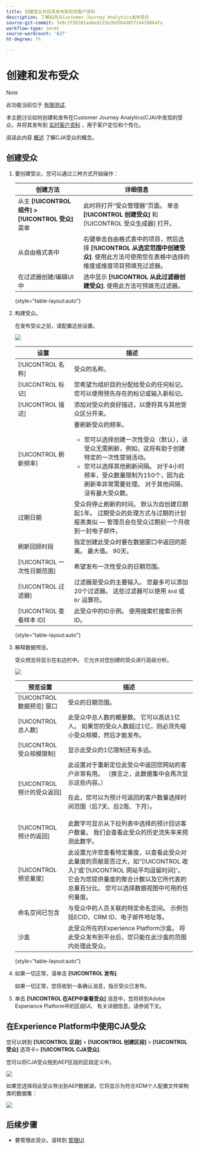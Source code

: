 ```yaml
---
title: 创建受众并将其发布到实时客户资料
description: 了解如何从Customer Journey Analytics发布受众
source-git-commit: 7e9c2f58101aa8ed215b20d584d85f14410064fa
workflow-type: tm+mt
source-wordcount: '827'
ht-degree: 7%

---
```



# 创建和发布受众

>[!NOTE]
>
>此功能当前位于 [有限测试](/help/release-notes/releases.md).

本主题讨论如何创建和发布在Customer Journey Analytics(CJA)中发现的受众，并将其发布到 [实时客户资料](https://experienceleague.adobe.com/docs/experience-platform/profile/home.html?lang=cn) ，用于客户定位和个性化。

阅读此内容 [概述](/help/components/audiences/audiences-overview.md) 了解CJA受众的概念。

## 创建受众

1. 要创建受众，您可以通过三种方式开始操作：

   | 创建方法 | 详细信息 |
   | --- | --- |
   | 从主 **[!UICONTROL 组件] > [!UICONTROL 受众]** 菜单 | 此时将打开“受众管理器”页面。 单击 **[!UICONTROL 创建受众]** 和 [!UICONTROL 受众生成器] 打开。 |
   | 从自由格式表中 | 右键单击自由格式表中的项目，然后选择 **[!UICONTROL 从选定范围中创建受众]**. 使用此方法可使用您在表格中选择的维度或维度项目预填充过滤器。 |
   | 在过滤器创建/编辑UI中 | 选中显示 **[!UICONTROL 从此过滤器创建受众]**. 使用此方法可预填充过滤器。 |

   {style=&quot;table-layout:auto&quot;}

1. 构建受众。

   在发布受众之前，请配置这些设置。

   ![](assets/create-audience.png)

   | 设置 | 描述 |
   | --- | --- |
   | [!UICONTROL 名称] | 受众的名称。 |
   | [!UICONTROL 标记] | 您希望为组织目的分配给受众的任何标记。 您可以使用预先存在的标记或输入新标记。 |
   | [!UICONTROL 描述] | 添加对受众的良好描述，以便将其与其他受众区分开来。 |
   | [!UICONTROL 刷新频率] | 要刷新受众的频率。<ul><li>您可以选择创建一次性受众（默认），该受众无需刷新，例如，这将有助于创建特定的一次性营销活动。</li><li>您可以选择其他刷新间隔。 对于4小时频率，受众数量限制为150个，因为此刷新率非常需要处理。 对于其他间隔，没有最大受众数。</li></ul> |
   | 过期日期 | 受众将停止刷新的时间。 默认为自创建日期起1年。 过期受众的处理方式与过期的计划报表类似 — 管理员会在受众过期前一个月收到一封电子邮件。 |
   | 刷新回顾时段 | 指定创建此受众时要在数据窗口中返回的距离。 最大值。 90天。 |
   | [!UICONTROL 一次性日期范围] | 希望发布一次性受众的日期范围。 |
   | [!UICONTROL 过滤器] | 过滤器是受众的主要输入。 您最多可以添加20个过滤器。 这些过滤器可以使用 `And` 或 `Or` 运算符。 |
   | [!UICONTROL 查看样本 ID] | 此受众中的ID示例。 使用搜索栏搜索示例ID。 |

   {style=&quot;table-layout:auto&quot;}

1. 解释数据预览。

   受众预览将显示在右边栏中。 它允许对您创建的受众进行高级分析。

   ![](assets/data-preview.png)

   | 预览设置 | 描述 |
   | --- | --- |
   | [!UICONTROL 数据预览] 窗口 | 受众的日期范围。 |
   | [!UICONTROL 总人数] | 此受众中总人数的概要数。 它可以高达1亿人。 如果您的受众人数超过1亿，则必须先缩小受众规模，然后才能发布。 |
   | [!UICONTROL 受众规模限制] | 显示此受众的1亿限制还有多远。 |
   | [!UICONTROL 预计的受众返回] | 此设置对于重新定位此受众中返回您网站的客户非常有用。 （换言之，此数据集中会再次显示这些内容。） <p>在此，您可以为预计可返回的客户数量选择时间范围（后7天、后2周、下月）。 |
   | [!UICONTROL 预计的返回] | 此数字可显示从下拉列表中选择的预计回访客户数量。 我们会查看此受众的历史流失率来预测此数字。 |
   | [!UICONTROL 预览量度] | 此设置允许您查看特定量度，以查看此受众对此量度的贡献是否过大，如“[!UICONTROL 收入]&#39;或&#39;[!UICONTROL 网站平均逗留时间]&#39;。 它会为您提供量度的聚合计数以及它所代表的总量百分比。 您可以选择数据视图中可用的任何量度。 |
   | 命名空间已包含 | 与受众中的人员关联的特定命名空间。 示例包括ECID、CRM ID、电子邮件地址等。 |
   | 沙盒 | 此受众所在的Experience Platform沙盒。 将此受众发布到平台后，您只能在此沙盒的范围内处理此受众。 |

   {style=&quot;table-layout:auto&quot;}

1. 如果一切正常，请单击 **[!UICONTROL 发布]**.

   如果一切正常，您将收到一条确认消息，指示受众已发布。

1. 单击 **[!UICONTROL 在AEP中查看受众]** 消息中，您将转到Adobe Experience Platform中的区段UI。 有关详细信息，请参阅下文。

## 在Experience Platform中使用CJA受众

您可以转到 **[!UICONTROL 区段]** > **[!UICONTROL 创建区段]** > **[!UICONTROL 受众]** 选项卡> **[!UICONTROL CJA受众]**.

您可以将CJA受众拖到AEP区段的区段定义中。

![](assets/audiences-aep.png)

如果您选择将此受众导出到AEP数据湖，它将显示为符合XDM个人配置文件架构类的数据集：

![](assets/aep-datalake.png)


## 后续步骤

* 要管理此受众，请转到 [管理UI](/help/components/audiences/manage.md).
